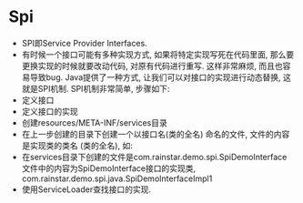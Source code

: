 # Spi
  * SPI即Service Provider Interfaces.
  * 有时候一个接口可能有多种实现方式, 如果将特定实现写死在代码里面, 那么要更换实现的时候就要改动代码, 对原有代码进行重写. 这样非常麻烦, 而且也容易导致bug. Java提供了一种方式, 让我们可以对接口的实现进行动态替换, 这就是SPI机制. SPI机制非常简单, 步骤如下:
  * 定义接口 
  * 定义接口的实现 
  * 创建resources/META-INF/services目录 
  * 在上一步创建的目录下创建一个以接口名(类的全名) 命名的文件, 文件的内容是实现类的类名 (类的全名), 如:
  * 在services目录下创建的文件是com.rainstar.demo.spi.SpiDemoInterface 文件中的内容为SpiDemoInterface接口的实现类, com.rainstar.demo.spi.java.SpiDemoInterfaceImpl1
  * 使用ServiceLoader查找接口的实现.
